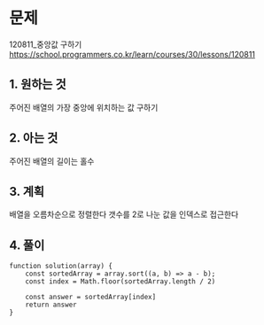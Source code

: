 # 문제

120811\_중앙값 구하기
https://school.programmers.co.kr/learn/courses/30/lessons/120811

## 1. 원하는 것

주어진 배열의 가장 중앙에 위치하는 값 구하기

## 2. 아는 것

주어진 배열의 길이는 홀수

## 3. 계획

배열을 오름차순으로 정렬한다
갯수를 2로 나눈 값을 인덱스로 접근한다

## 4. 풀이

```
function solution(array) {
    const sortedArray = array.sort((a, b) => a - b);
    const index = Math.floor(sortedArray.length / 2)

    const answer = sortedArray[index]
    return answer
}
```
